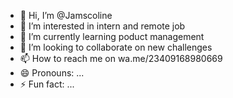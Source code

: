 - 👋 Hi, I’m @Jamscoline
- 👀 I’m interested in intern and remote job
- 🌱 I’m currently learning poduct management 
- 💞️ I’m looking to collaborate on new challenges 
- 📫 How to reach me on wa.me/23409168980669
- 😄 Pronouns: ...
- ⚡ Fun fact: ...

<!---
Jamscoline/Jamscoline is a ✨ special ✨ repository because its `README.md` (this file) appears on your GitHub profile.
You can click the Preview link to take a look at your changes.
--->
